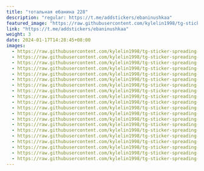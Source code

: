 ```yaml
---
title: "тотальная ебанина 228"
description: "regular: https://t.me/addstickers/ebaninushkaa"
featured_image: "https://raw.githubusercontent.com/kylelin1998/tg-sticker-spreading-worldwide-images/main/img/a8d3c9ed-be5e-4327-bd41-8806c44be1cc.jpg"
link: "https://t.me/addstickers/ebaninushkaa"
weight: 3
date: 2024-01-17T14:28:45+08:00
images:
  - https://raw.githubusercontent.com/kylelin1998/tg-sticker-spreading-worldwide-images/main/img/a8d3c9ed-be5e-4327-bd41-8806c44be1cc.jpg
  - https://raw.githubusercontent.com/kylelin1998/tg-sticker-spreading-worldwide-images/main/img/769c87ae-8c5e-4c1e-8a9f-91497875de5a.jpg
  - https://raw.githubusercontent.com/kylelin1998/tg-sticker-spreading-worldwide-images/main/img/e9a7a267-7723-4e1d-ab99-b426a482b74c.jpg
  - https://raw.githubusercontent.com/kylelin1998/tg-sticker-spreading-worldwide-images/main/img/8ac1ced0-264c-4775-af45-a89c31fb799d.jpg
  - https://raw.githubusercontent.com/kylelin1998/tg-sticker-spreading-worldwide-images/main/img/4886ccfe-069d-4779-a9a2-f454c41039cf.jpg
  - https://raw.githubusercontent.com/kylelin1998/tg-sticker-spreading-worldwide-images/main/img/2b9510cb-04bf-4a78-bb39-063f3d9243b0.jpg
  - https://raw.githubusercontent.com/kylelin1998/tg-sticker-spreading-worldwide-images/main/img/f6a9d289-67b9-405c-8c6e-c3c1ad7b3a83.jpg
  - https://raw.githubusercontent.com/kylelin1998/tg-sticker-spreading-worldwide-images/main/img/9ac53b80-a61f-4a8d-9e01-9f2e30b7b8ca.jpg
  - https://raw.githubusercontent.com/kylelin1998/tg-sticker-spreading-worldwide-images/main/img/3c2abb87-c519-4630-a7f3-09bf1b003588.jpg
  - https://raw.githubusercontent.com/kylelin1998/tg-sticker-spreading-worldwide-images/main/img/3415a626-2228-4577-8f43-2359d17ca048.jpg
  - https://raw.githubusercontent.com/kylelin1998/tg-sticker-spreading-worldwide-images/main/img/a793d0ba-f14f-405d-a39a-a13ff8e508f8.jpg
  - https://raw.githubusercontent.com/kylelin1998/tg-sticker-spreading-worldwide-images/main/img/d09a1c0f-2547-476d-bac3-6514c11d0c5f.jpg
  - https://raw.githubusercontent.com/kylelin1998/tg-sticker-spreading-worldwide-images/main/img/083df64d-f3a1-464a-8c50-4dd86e963a8b.jpg
  - https://raw.githubusercontent.com/kylelin1998/tg-sticker-spreading-worldwide-images/main/img/8ba03280-da24-45a0-825d-1a7a426a0b50.jpg
  - https://raw.githubusercontent.com/kylelin1998/tg-sticker-spreading-worldwide-images/main/img/ee3b0c03-129a-4a80-8df7-9ed417672649.jpg
  - https://raw.githubusercontent.com/kylelin1998/tg-sticker-spreading-worldwide-images/main/img/92ea16ab-9d62-46be-a910-1e7f9dd5efec.jpg
  - https://raw.githubusercontent.com/kylelin1998/tg-sticker-spreading-worldwide-images/main/img/85ccaf3a-120d-4b9b-b189-4e3c5c3a256d.jpg
  - https://raw.githubusercontent.com/kylelin1998/tg-sticker-spreading-worldwide-images/main/img/5154ff9d-881b-487c-8360-f0d864bcf84f.jpg
  - https://raw.githubusercontent.com/kylelin1998/tg-sticker-spreading-worldwide-images/main/img/a6f8a872-0191-489e-a355-612bfadfb8f2.jpg
  - https://raw.githubusercontent.com/kylelin1998/tg-sticker-spreading-worldwide-images/main/img/28a3f953-0c7e-4dae-ad7f-8a2564e966b3.jpg
---
```

